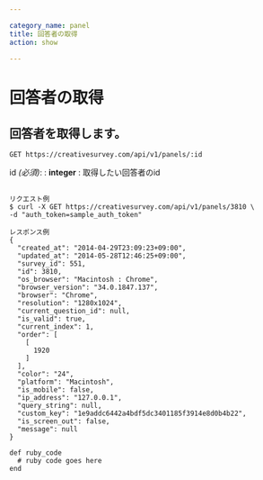 ```yaml
---

category_name: panel
title: 回答者の取得
action: show

---
```


# 回答者の取得

## 回答者を取得します。

`GET https://creativesurvey.com/api/v1/panels/:id`

id _(必須)_:
: __integer__
: 取得したい回答者のid

~~~

リクエスト例
$ curl -X GET https://creativesurvey.com/api/v1/panels/3810 \
-d "auth_token=sample_auth_token"

レスポンス例
{
  "created_at": "2014-04-29T23:09:23+09:00",
  "updated_at": "2014-05-28T12:46:25+09:00",
  "survey_id": 551,
  "id": 3810,
  "os_browser": "Macintosh : Chrome",
  "browser_version": "34.0.1847.137",
  "browser": "Chrome",
  "resolution": "1280x1024",
  "current_question_id": null,
  "is_valid": true,
  "current_index": 1,
  "order": [
    [
      1920
    ]
  ],
  "color": "24",
  "platform": "Macintosh",
  "is_mobile": false,
  "ip_address": "127.0.0.1",
  "query_string": null,
  "custom_key": "1e9addc6442a4bdf5dc3401185f3914e8d0b4b22",
  "is_screen_out": false,
  "message": null
}

~~~

~~~
def ruby_code
  # ruby code goes here
end
~~~

